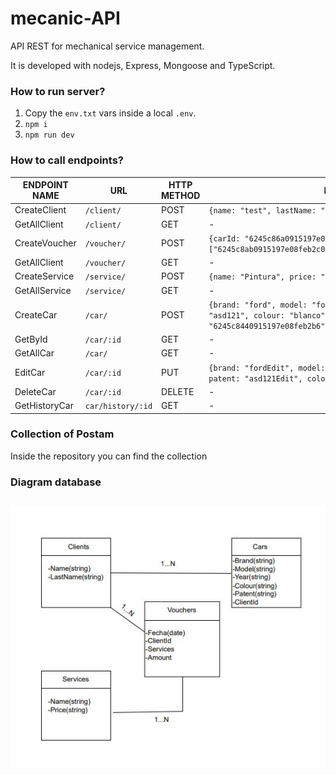 # mecanic-API
API REST for mechanical service management.


It is developed with nodejs, Express, Mongoose and TypeScript.

### How to run server?

1. Copy the `env.txt` vars inside a local `.env`.
2. `npm i`
3. `npm run dev`
  
### How to call endpoints?
| ENDPOINT NAME  | URL              | HTTP METHOD | BODY                                                                    |
| -------------- | ---------------- | ----------- | ----------------------------------------------------------------------- |
| CreateClient          | `/client/`    | POST        | `{name: "test", lastName: "Test"}`                                            |
| GetAllClient       | `/client/` | GET         | -    
| CreateVoucher       | `/voucher/` | POST         | `{carId: "6245c86a0915197e08feb2b8", services: ["6245c8ab0915197e08feb2c0","6245c8ab0915197e08feb2c52"]}`                                            |      
| GetAllClient       | `/voucher/` | GET         | - 
| CreateService       | `/service/` | POST         | `{name: "Pintura", price: "300"}` 
| GetAllService       | `/service/` | GET         | - 
| CreateCar       | `/car/` | POST         | `{brand: "ford", model: "focus", year: "2012", patent: "asd121", colour: "blanco", clientId: "6245c8440915197e08feb2b6"}` 
| GetById       | `/car/:id` | GET         | - 
| GetAllCar       | `/car/` | GET         | - 
| EditCar       | `/car/:id` | PUT         | `{brand: "fordEdit", model: "focusEdit", year: "2012Edit", patent: "asd121Edit", colour: "blancoEdit"}`  
| DeleteCar       | `/car/:id` | DELETE         | - 
| GetHistoryCar       | `car/history/:id` | GET         | - 

### Collection of Postam
Inside the repository you can find the collection

### Diagram database
##
![BD](BD.JPG)